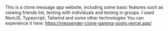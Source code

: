 This is a clone message app website, including some basic features such as viewing friends list, texting with individuals and texting in groups.
I used NextJS, Typescript, Tailwind and some other technologies
You can experience it here: https://messenger-clone-gamma-sooty.vercel.app/
